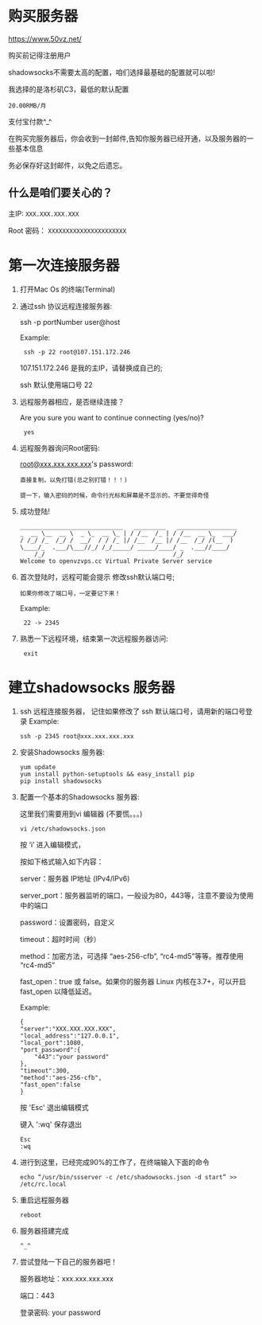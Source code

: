 # 购买服务器
https://www.50vz.net/

购买前记得注册用户

shadowsocks不需要太高的配置，咱们选择最基础的配置就可以啦!

我选择的是洛杉矶C3，最低的默认配置

`20.00RMB/月`

支付宝付款^_^

在购买完服务器后，你会收到一封邮件,告知你服务器已经开通，以及服务器的一些基本信息

务必保存好这封邮件，以免之后遗忘。

## 什么是咱们要关心的？
主IP: `XXX.XXX.XXX.XXX`

Root 密码： `XXXXXXXXXXXXXXXXXXXXXX`

# 第一次连接服务器

1. 打开Mac Os 的终端(Terminal)

2. 通过ssh 协议远程连接服务器:

	ssh -p portNumber user@host

	Example:

		ssh -p 22 root@107.151.172.246

	107.151.172.246 是我的主IP，请替换成自己的;

	ssh 默认使用端口号 22

3. 远程服务器相应，是否继续连接？

	Are you sure you want to continue connecting (yes/no)?
				
		yes

4. 远程服务器询问Root密码:

	root@xxx.xxx.xxx.xxx's password:

	`直接复制，以免打错(总之别打错！！！)`

	`提一下，输入密码的时候，命令行光标和屏幕是不显示的，不要觉得奇怪`

5.  成功登陆! 

		_____________________________   _________   _________________
    	_  __ \__  __ \  _ \_  __ \_ | / /__  /_ | / /__  __ \_  ___/
    	/ /_/ /_  /_/ /  __/  / / /_ |/ /__  /__ |/ /__  /_/ /(__  ) 
    	\____/_  .___/\___//_/ /_/_____/ _____/____/ _  .___//____/  
        	/_/                                    /_/            
		Welcome to openvzvps.cc Virtual Private Server service 


6. 首次登陆时，远程可能会提示 修改ssh默认端口号; 

	`如果你修改了端口号，一定要记下来！`

	Example:

		22 -> 2345 
	
7. 熟悉一下远程环境，结束第一次远程服务器访问:

		exit


# 建立shadowsocks 服务器
1.	ssh 远程连接服务器， 记住如果修改了 ssh 默认端口号，请用新的端口号登录
	Example:

		ssh -p 2345 root@xxx.xxx.xxx.xxx
2.	安装Shadowsocks 服务器:

		yum update
		yum install python-setuptools && easy_install pip
		pip install shadowsocks


3.	配置一个基本的Shadowsocks 服务器:

	这里我们需要用到vi 编辑器 (不要慌。。。)
			
		vi /etc/shadowsocks.json
			
	按 ‘i’  进入编辑模式，

	按如下格式输入如下内容：

	server：服务器 IP地址 (IPv4/IPv6)

	server_port：服务器监听的端口，一般设为80，443等，注意不要设为使用中的端口

	password：设置密码，自定义

	timeout：超时时间（秒）

	method：加密方法，可选择 “aes-256-cfb”, “rc4-md5”等等。推荐使用 “rc4-md5”

	fast_open：true 或 false。如果你的服务器 Linux 内核在3.7+，可以开启 fast_open 以降低延迟。

	Example:

		{
		"server":"XXX.XXX.XXX.XXX",
		"local_address":"127.0.0.1",
		"local_port":1080,
		"port_password":{
			"443":"your password"
		},
		"timeout":300,
		"method":"aes-256-cfb",
		"fast_open":false
		}


			
	按 'Esc' 退出编辑模式

	键入 ':wq' 保存退出

		Esc
		:wq
	
4.	进行到这里，已经完成90%的工作了，在终端输入下面的命令
				
		echo “/usr/bin/ssserver -c /etc/shadowsocks.json -d start” >> /etc/rc.local
			
5. 	重启远程服务器

		reboot

6.	服务器搭建完成
	
		^_^
	
7.	尝试登陆一下自己的服务器吧！

	服务器地址：xxx.xxx.xxx.xxx

	端口：443

	登录密码: your password
